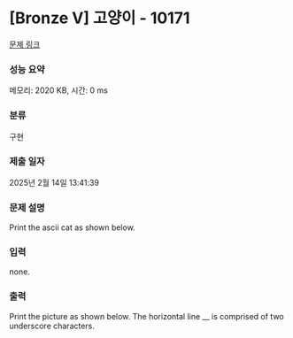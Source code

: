 # [Bronze V] 고양이 - 10171 

[문제 링크](https://www.acmicpc.net/problem/10171) 

### 성능 요약

메모리: 2020 KB, 시간: 0 ms

### 분류

구현

### 제출 일자

2025년 2월 14일 13:41:39

### 문제 설명

<p>Print the ascii cat as shown below.</p>

### 입력 

 <p>none.</p>

### 출력 

 <p>Print the picture as shown below. The horizontal line __ is comprised of two underscore characters.</p>

